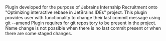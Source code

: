 Plugin developed for the purpose of Jebrains Internship Recruitment onto "Optimizing interactive rebase in JetBrains IDEs" project.
This plugin provides user with functionality to change their last commit message using git --amend
Plugin requires for git repository to be present in the project.
Name change is not possible when there is no last commit present or when there are some staged changes. 
